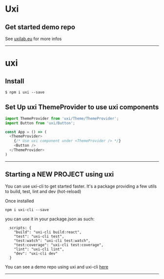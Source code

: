 # Uxi

## Get started demo repo

See [uxilab.eu](http://uxilab.eu) for more infos


___

# uxi


## Install
`$ npm i uxi --save`


## Set Up uxi ThemeProvider to use uxi components
```js
import ThemeProvider from 'uxi/Theme/ThemeProvider';
import Button from 'uxi/Button';

const App = () => (
  <ThemeProvider>
    {/* Use uxi component under <ThemeProvider /> */}
    <Button />
  </ThemeProvider>
)
```

___

## Starting a NEW PROJECT using uxi
You can use uxi-cli to get started faster.
It's a package providing a few utils to build, test, lint and dev (hot-reload)

Once installed

`npm i uxi-cli --save`


you can use it in your package.json as such:

```
  scripts: {
    "build": "uxi-cli build:react",
    "test": "uxi-cli test",
    "test:watch": "uxi-cli test:watch",
    "test:coverage": "uxi-cli test:coverage",
    "lint": "uxi-cli lint",
    "dev": "uxi-cli dev"
  }
```
You can see a demo repo using uxi and uxi-cli [here](https://github.com/uxilab/uxi-get-started-demo)
___


